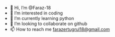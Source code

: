 - 👋 Hi, I’m @Faraz-18
- 👀 I’m interested in coding
- 🌱 I’m currently learning python
- 💞️ I’m looking to collaborate on github
- 📫 How to reach me farazertugrul18@gmail.com

<!---
Faraz-18/Faraz-18 is a ✨ special ✨ repository because its `README.md` (this file) appears on your GitHub profile.
You can click the Preview link to take a look at your changes.
--->
